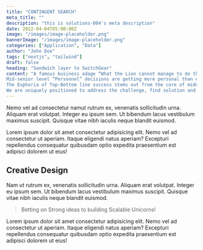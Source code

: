 ```yaml
---
title: "CONTINGENT SEARCH"
meta_title: ""
description: "this is solutions-004's meta description"
date: 2022-04-04T05:00:00Z
image: "/images/image-placeholder.png"
bannerImage: "/images/image-placeholder.png"
categories: ["Application", "Data"]
author: "John Doe"
tags: ["nextjs", "tailwind"]
draft: false
heading: "Sandwich layer to SwitchGear"
content: "A famous business adage “What the Lion cannot manage to do the Fox can”, clearly explains the importance of mid-senior level roles in any Organization.
Mid-senior level “Personnel” decisions are getting more personal than ever for the C-suite people as they realize that the erstwhile “Sandwich Layer” is now the new Switchgear on which organizations can tread to success.
The Euphoria of Top-Bottom line success stems out from the core of middle line and organizations have started to realize the importance of middle-line SwitchGear for a consistent growth in Top-Bottom lines.
We are uniquely positioned to address the challenge, find solution and mitigate the failure in your SwitchGear. Our Search is carefully curated keeping in mind your future needs and aspirations. Our experience and time-tested “Search 2 Selection” solution enables us to create a talent pool which serves your current need and is capable of addressing the future requirements of your Organization."
---
```


Nemo vel ad consectetur namut rutrum ex, venenatis sollicitudin urna. Aliquam erat volutpat. Integer eu ipsum sem. Ut bibendum lacus vestibulum maximus suscipit. Quisque vitae nibh iaculis neque blandit euismod.

Lorem ipsum dolor sit amet consectetur adipisicing elit. Nemo vel ad consectetur ut aperiam. Itaque eligendi natus aperiam? Excepturi repellendus consequatur quibusdam optio expedita praesentium est adipisci dolorem ut eius!

## Creative Design

Nam ut rutrum ex, venenatis sollicitudin urna. Aliquam erat volutpat. Integer eu ipsum sem. Ut bibendum lacus vestibulum maximus suscipit. Quisque vitae nibh iaculis neque blandit euismod.

> Betting on Strong ideas to building Scalable Unicorns!

Lorem ipsum dolor sit amet consectetur adipisicing elit. Nemo vel ad consectetur ut aperiam. Itaque eligendi natus aperiam? Excepturi repellendus consequatur quibusdam optio expedita praesentium est adipisci dolorem ut eius!
